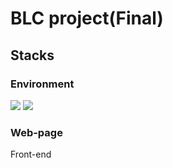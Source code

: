 # BLC project(Final)


<h2>Stacks</h2>
<h3>Environment</h3>
<div>
<img src="https://img.shields.io/badge/visualstudio-5C2D91?style=for-the-badge&logo=visualstudio&logoColor=white">
<img src="https://img.shields.io/badge/github-181717?style=for-the-badge&logo=github&logoColor=white">
</div>

<h3>Web-page</h3>
<p>Front-end</p>

